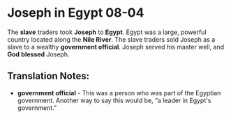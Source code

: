 Joseph in Egypt 08-04
=======================


The **slave** traders took **Joseph** to **Egypt**. Egypt was a large,
powerful country located along the **Nile River**. The slave traders sold
Joseph as a slave to a wealthy **government official**.  Joseph served
his master well, and **God** **blessed** Joseph.

Translation Notes:
------------------

-   **government official** - This was a person who was part of the
    Egyptian government. Another way to say this would be, “a leader
    in Egypt's government.”

